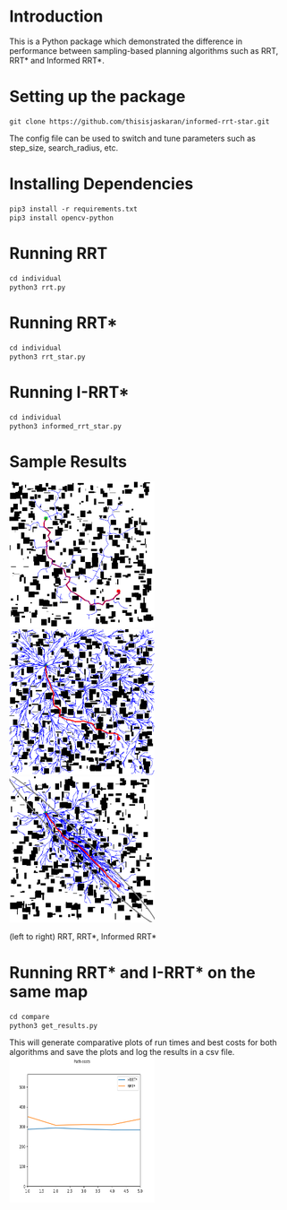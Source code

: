 # Introduction
This is a Python package which demonstrated the difference in performance between sampling-based planning algorithms such as RRT, RRT* and Informed RRT*.
# Setting up the package
```
git clone https://github.com/thisisjaskaran/informed-rrt-star.git
```
The config file can be used to switch and tune parameters such as step_size, search_radius, etc.
# Installing Dependencies
```
pip3 install -r requirements.txt
pip3 install opencv-python
```
# Running RRT
```
cd individual
python3 rrt.py
```
# Running RRT*
```
cd individual
python3 rrt_star.py
```

# Running I-RRT*
```
cd individual
python3 informed_rrt_star.py
```
# Sample Results
<p float="center">
    <img src="media/rrt_output.png" width = "260" height = "260">
    <img src="media/rrt_star_output.png" width = "260" height = "260">
    <img src="media/informed_rrt_star_output.png" width = "260" height = "260">
</p>
(left to right) RRT, RRT*, Informed RRT*

# Running RRT* and I-RRT* on the same map
```
cd compare
python3 get_results.py
```
This will generate comparative plots of run times and best costs for both algorithms and save the plots and log the results in a csv file.
<img src="compare/plots/costs.png" width = "260" height = "260">